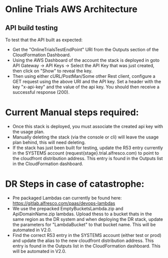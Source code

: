 # Online Trials AWS Architecture

## API build testing
To test that the API built as expected:

- Get the "OnlineTrialsTestEndPoint" URI from the Outputs section of the CloudFormation Dashboard.
- Using the AWS Dashboard of the account the stack is deployed in goto API Gateway -> API Keys -> Select the API Key that was just created, then click on "Show" to reveal the key.
- Then using either cURL/PostMan/Some other Rest client, configure a GET request using the above URI and the API key. Set a header with the key "x-api-key" and the value of the api key. You should then receive a successful response (200).

# Current Manual steps required:

- Once this stack is deployed, you must associate the created api key with the usage plan.
- Manually deleting the stack (via the console or cli) will leave the usage plan behind, this will need deleting.
- If the stack has just been built for testing, update the R53 entry currently in the SYSTEMS account (request{stage}.trial.alfresco.com) to point to the cloudfront distribution address. This entry is found in the Outputs list in the CloudFormation dashboard.

# DR Steps in case of catastrophe:

- Pre packaged Lambdas can currently be found here: https://gitlab.alfresco.com/paas/devops-lambdas
- We use the prepacked EmptyBucketsLambda.zip and ApiDomainName.zip lambdas. Upload thess to a bucket thats in the same region as the DR system and when deploying the DR stack, update the parameters for "LambdaBucket" to that bucket name. This will be automated in V2.0.
- Find the correct R53 entry in the SYSTEMS account (either test or prod) and update the alias to the new cloudfront distribution address. This entry is found in the Outputs list in the CloudFormation dashboard. This will be automated in V2.0.
